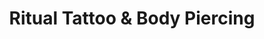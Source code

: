 ---
title: "Ritual Tattoo & Body Piercing"
url: /lince/ritual-tattoo-und-body-piercing/
shop: tatuaje
---